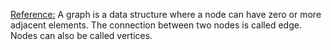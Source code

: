 [Reference:](https://adrianmejia.com/data-structures-for-beginners-graphs-time-complexity-tutorial/)
A graph is a data structure where a node can have zero or more adjacent elements.
The connection between two nodes is called edge. Nodes can also be called vertices.
